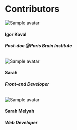 # Contributors

<!-- Grid row -->
<div class="row text-center">

  <!-- Grid column -->
  <div class="col-md-3 mb-md-0 mb-5">
    <div class="avatar mx-auto">
      <img src="../../_static/img/contributors/igor_koval.jpg" class="rounded z-depth-1-half" alt="Sample avatar">
    </div>
    <h4 class="font-weight-bold dark-grey-text my-4">Igor Koval</h4>
    <h6 class="text-uppercase grey-text mb-3"><strong>Post-doc @Paris Brain Institute</strong></h6>
    <a type="button" class="btn-floating btn-sm mx-1 mb-0">
      <i class="fas fa-envelope"></i>
    </a>
    <a type="button" class="btn-floating btn-sm mx-1 mb-0">
      <i class="fab fa-github"></i>
    </a>
    <!--Dribbble -->
    <a type="button" class="btn-floating btn-sm mx-1 mb-0">
      <i class="fab fa-gitlab"></i>
    </a>
    <!-- Twitter -->
    <a type="button" class="btn-floating btn-sm mx-1 mb-0">
      <i class="fab fa-linkedin"></i>
    </a>
  </div>
  <!-- Grid column -->

  <!-- Grid column -->
  <div class="col-md-3 mb-md-0 mb-5">
    <div class="avatar mx-auto">
      <img src="https://mdbootstrap.com/img/Photos/Avatars/img%20(27).jpg" class="rounded z-depth-1-half" alt="Sample avatar">
    </div>
    <h4 class="font-weight-bold dark-grey-text my-4">Sarah</h4>
    <h6 class="text-uppercase grey-text mb-3"><strong>Front-end Developer</strong></h6>
    <!--Email-->
    <a type="button" class="btn-floating btn-sm mx-1 mb-0 btn-email">
      <i class="fas fa-envelope"></i>
    </a>
    <!-- Facebook-->
    <a type="button" class="btn-floating btn-sm mx-1 mb-0 btn-fb">
      <i class="fab fa-facebook-f"></i>
    </a>
    <!-- GitHub-->
    <a type="button" class="btn-floating btn-sm mx-1 mb-0 btn-git">
      <i class="fab fa-github"></i>
    </a>
  </div>
  <!-- Grid column -->

  <!-- Grid column -->
  <div class="col-md-3">
    <div class="avatar mx-auto">
      <img src="https://mdbootstrap.com/img/Photos/Avatars/img%20(31).jpg" class="rounded z-depth-1-half" alt="Sample avatar">
    </div>
    <h4 class="font-weight-bold dark-grey-text my-4">Sarah Melyah</h4>
    <h6 class="text-uppercase grey-text mb-3"><strong>Web Developer</strong></h6>
    <!--Linkedin -->
    <a type="button" class="btn-floating btn-sm mx-1 mb-0 btn-li">
      <i class="fab fa-linkedin-in "></i>
    </a>
    <!-- Twitter -->
    <a type="button" class="btn-floating btn-sm mx-1 mb-0 btn-tw">
      <i class="fab fa-twitter "></i>
    </a>
    <!--Pinterest -->
    <a type="button" class="btn-floating btn-sm mx-1 mb-0 btn-pin">
      <i class="fab fa-pinterest "></i>
    </a>
  </div>
  <!-- Grid column -->

</div>
<!-- Grid row -->
